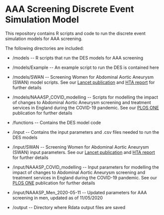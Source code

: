 # AAA Screening Discrete Event Simulation Model

This repository contains R scripts and code to run the discrete event simulation models for AAA screening. 


The following directories are included:

* /models      	-- R scripts that run the DES models for AAA screening

* /models/Example    -- An example script to run the DES is contained here

* /models/SWAN  -- Screening Women for Abdominal Aortic Aneurysm (SWAN) model scripts. See our [Lancet publication](http://dx.doi.org/10.1016/S0140-6736(18)31222-4) and [HTA report](https://doi.org/10.3310/hta22430) for further details

* /models/NAAASP_COVID_modelling -- Scripts for modelling the impact of changes to Abdominal Aortic Aneurysm screening and treatment services in England during the COVID-19 pandemic. See our [PLOS ONE](https://doi.org/10.1371/journal.pone.0253327) publication for further details 

* /functions   	-- Contains the DES model code

* /input 	     	-- Contains the input parameters and .csv files needed to run the DES models

* /input/SWAN	-- Screening Women for Abdominal Aortic Aneurysm (SWAN) input parameters. See our [Lancet publication](http://dx.doi.org/10.1016/S0140-6736(18)31222-4) and [HTA report](https://doi.org/10.3310/hta22430) for further details

* /input/NAAASP_COVID_modelling -- Input parameters for modelling the impact of changes to Abdominal Aortic Aneurysm screening and treatment services in England during the COVID-19 pandemic. See our [PLOS ONE](https://doi.org/10.1371/journal.pone.0253327) publication for further details 

* /input/NAAASP_Men_2020-05-11    -- Updated parameters for AAA screening in men, updated as of 11/05/2020

* /output      	-- Directory where Rdata output files are saved
